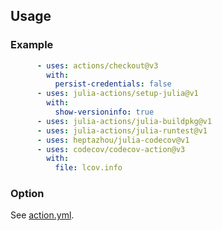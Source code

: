 ##	Usage

###	Example

```yaml
      - uses: actions/checkout@v3
        with:
          persist-credentials: false
      - uses: julia-actions/setup-julia@v1
        with:
          show-versioninfo: true
      - uses: julia-actions/julia-buildpkg@v1
      - uses: julia-actions/julia-runtest@v1
      - uses: heptazhou/julia-codecov@v1
      - uses: codecov/codecov-action@v3
        with:
          file: lcov.info
```

###	Option

See [action.yml](action.yml).


